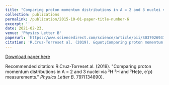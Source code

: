 ```yaml
---
title: "Comparing proton momentum distributions in A = 2 and 3 nuclei via &sup2;H &sup3;H and &sup3;He (e,e′p) measurements."
collection: publications
permalink: /publication/2015-10-01-paper-title-number-6
excerpt: ''
date: 2021-02-23.
venue: 'Physics Letter B'
paperurl: 'https://www.sciencedirect.com/science/article/pii/S0370269319306045'
citation: 'R.Cruz-Torreset al. (2019). &quot;Comparing proton momentum distributions in A = 2 and 3 nuclei via &sup2;H &sup3;H and &sup3;He(e&comma; e&acute;p) measurements.&quot;  <i>Physics Letter B</i>. 797(134890).'
---
```


[Download paper here](https://www.sciencedirect.com/science/article/pii/S0370269319306045)

Recommended citation: R.Cruz-Torreset al. (2019). &quot;Comparing proton momentum distributions in A = 2 and 3 nuclei via &sup2;H &sup3;H and &sup3;He(e&comma; e&acute;p) measurements.&quot;  <i>Physics Letter B</i>. 797(134890).
